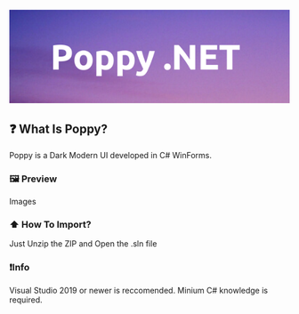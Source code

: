 ![Poppy](https://raw.githubusercontent.com/WolfHex/Poppy/main/Poppy.png)

## ❓ What Is Poppy?
Poppy is a Dark Modern UI developed in C# WinForms. 

### 🖼️ Preview
Images

### ⬆️ How To Import?
Just Unzip the ZIP and Open the .sln file

### ❗Info
Visual Studio 2019 or newer is reccomended.
Minium C# knowledge is required.

